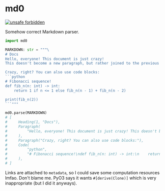 # md0

[![unsafe forbidden](https://img.shields.io/badge/unsafe-forbidden-success.svg)](https://github.com/rust-secure-code/safety-dance/)

Somehow correct Markdown parser.

```python
import md0

MARKDOWN: str = """\
# Docs
Hello, everyone! This document is just crazy!
This doesn't become a new paragraph, but rather joined to the previous line with a space.

Crazy, right? You can also use code blocks:
```python
# Fibonacci sequence!
def fib_n(n: int) -> int:
    return 1 if n <= 1 else fib_n(n - 1) + fib_n(n - 2)

print(fib_n(2))
```"""

md0.parse(MARKDOWN)
# [
#     Heading(1, "Docs"),
#     Paragraph(
#         "Hello, everyone! This document is just crazy! This doesn't become a new paragraph, but rather joined to the previous line with a space."
#     ),
#     Paragraph("Crazy, right? You can also use code blocks:"),
#     Code(
#         "python",
#         "# Fibonacci sequence!\ndef fib_n(n: int) -> int:\n    return 1 if n <= 1 else fib_n(n - 1) + fib_n(n - 2)\n\nprint(fib_n(2))\n",
#     ),
# ]
```

Links are attached to `metadata`, so I could save some computation resources lmfao. Don't blame me. PyO3 says it wants `#[derive(Clone)]` which is very inappropriate (but I did it anyways).
